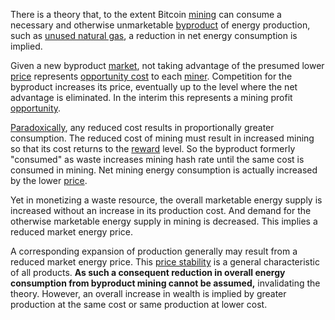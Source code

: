 There is a theory that, to the extent Bitcoin [mining](Glossary#mine) can consume a necessary and otherwise unmarketable [byproduct](https://en.m.wikipedia.org/wiki/Waste) of energy production, such as [unused natural gas](https://en.m.wikipedia.org/wiki/Gas_flare), a reduction in net energy consumption is implied.

Given a new byproduct [market](Glossary#market), not taking advantage of the presumed lower [price](Glossary#price) represents [opportunity cost](https://en.wikipedia.org/wiki/Opportunity_cost) to each [miner](Glossary#miner). Competition for the byproduct increases its price, eventually up to the level where the net advantage is eliminated. In the interim this represents a mining profit [opportunity](https://bitcoinist.com/bitcoin-mining-waste-oil-industry).

 [Paradoxically](Efficiency-Paradox), any reduced cost results in proportionally greater consumption. The reduced cost of mining must result in increased mining so that its cost returns to the [reward](Glossary#reward) level. So the byproduct formerly "consumed" as waste increases mining hash rate until the same cost is consumed in mining. Net mining energy consumption is actually increased by the lower [price](Glossary#pricer).

Yet in monetizing a waste resource, the overall marketable energy supply is increased without an increase in its production cost. And demand for the otherwise marketable energy supply in mining is decreased. This implies a reduced market energy price.

A corresponding expansion of production generally may result from a reduced market
energy price. This [price stability](Stability-Property) is a general characteristic of all products. **As such a consequent reduction in overall energy consumption from byproduct mining cannot be assumed,** invalidating the theory. However, an overall increase in wealth is implied by greater production at the same cost or same production at lower cost.



